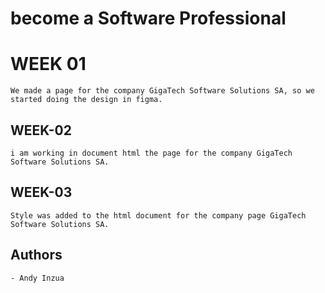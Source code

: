 # become a Software Professional

# WEEK 01

```
We made a page for the company GigaTech Software Solutions SA, so we started doing the design in figma.

```
## WEEK-02

```
i am working in document html the page for the company GigaTech Software Solutions SA.
```
## WEEK-03

```
Style was added to the html document for the company page GigaTech Software Solutions SA.
```

## Authors
```
- Andy Inzua
```